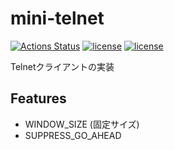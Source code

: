 # mini-telnet

[![Actions Status](https://github.com/kumavale/mini-telnet/workflows/Rust/badge.svg)](https://github.com/kumavale/mini-telnet/actions)
[![license](https://img.shields.io/badge/License-MIT-blue.svg?style=flat)](LICENSE-MIT)
[![license](https://img.shields.io/badge/License-Apache%202.0-blue.svg?style=flat)](LICENSE-APACHE)

Telnetクライアントの実装

## Features

- WINDOW_SIZE (固定サイズ)
- SUPPRESS_GO_AHEAD

